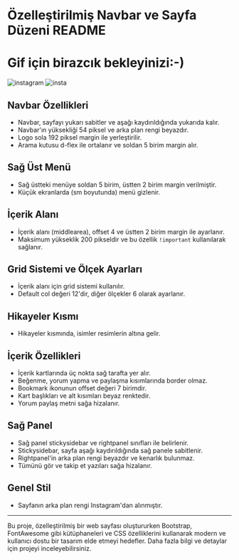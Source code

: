 # Özelleştirilmiş Navbar ve Sayfa Düzeni README

# Gif için birazcık bekleyinizi:-)
![instagram](https://github.com/akarsu35/PatikaFrontend/assets/152394526/61561ea5-c0bc-401f-bc63-c1a248f90309)
![insta](instagram.gif)


## Navbar Özellikleri

- Navbar, sayfayı yukarı sabitler ve aşağı kaydırıldığında yukarıda kalır.
- Navbar'ın yüksekliği 54 piksel ve arka plan rengi beyazdır.
- Logo sola 192 piksel margin ile yerleştirilir.
- Arama kutusu d-flex ile ortalanır ve soldan 5 birim margin alır.

## Sağ Üst Menü

- Sağ üstteki menüye soldan 5 birim, üstten 2 birim margin verilmiştir.
- Küçük ekranlarda (sm boyutunda) menü gizlenir.

## İçerik Alanı

- İçerik alanı (middlearea), offset 4 ve üstten 2 birim margin ile ayarlanır.
- Maksimum yükseklik 200 pikseldir ve bu özellik `!important` kullanılarak sağlanır.

## Grid Sistemi ve Ölçek Ayarları

- İçerik alanı için grid sistemi kullanılır.
- Default col değeri 12'dir, diğer ölçekler 6 olarak ayarlanır.

## Hikayeler Kısmı

- Hikayeler kısmında, isimler resimlerin altına gelir.

## İçerik Özellikleri

- İçerik kartlarında üç nokta sağ tarafta yer alır.
- Beğenme, yorum yapma ve paylaşma kısımlarında border olmaz.
- Bookmark ikonunun offset değeri 7 birimdir.
- Kart başlıkları ve alt kısımları beyaz renktedir.
- Yorum paylaş metni sağa hizalanır.

## Sağ Panel

- Sağ panel stickysidebar ve rightpanel sınıfları ile belirlenir.
- Stickysidebar, sayfa aşağı kaydırıldığında sağ panele sabitlenir.
- Rightpanel'in arka plan rengi beyazdır ve kenarlık bulunmaz.
- Tümünü gör ve takip et yazıları sağa hizalanır.

## Genel Stil

- Sayfanın arka plan rengi Instagram'dan alınmıştır.

---

Bu proje, özelleştirilmiş bir web sayfası oluştururken Bootstrap, FontAwesome gibi kütüphaneleri ve CSS özelliklerini kullanarak modern ve kullanıcı dostu bir tasarım elde etmeyi hedefler. Daha fazla bilgi ve detaylar için projeyi inceleyebilirsiniz.

